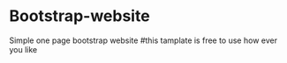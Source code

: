 # Bootstrap-website
Simple one page bootstrap website
#this tamplate is free to use how ever you like
